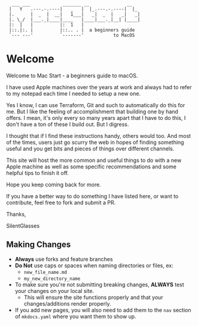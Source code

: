```
  ___ ___            _______ __              __   
 |   Y   .---.-.----|   _   |  |_.---.-.----|  |_
 |.      |  _  |  __|   1___|   _|  _  |   _|   _|
 |. \_/  |___._|____|____   |____|___._|__| |____|
 |:  |   |          |:  1   |                     
 |::.|:. |          |::.. . |  a beginners guide                    
 `--- ---'          `-------'           to MacOS
```

# Welcome

Welcome to Mac Start - a beginners guide to macOS.  

I have used Apple machines over the years at work and always had to refer to my notepad each time I needed to setup a new one.

Yes I know, I can use Terraform, Git and such to automatically do this for me. But I like the feeling of accomplishment that building one by hand offers. I mean, it's only every so many years apart that I have to do this, I don't have a ton of these I build out. But I digress.

I thought that if I find these instructions handy, others would too. And most of the times, users just go scurry the web in hopes of finding something useful and you get bits and pieces of things over different channels.

This site will host the more common and useful things to do with a new Apple machine as well as some specific recommendations and some helpful tips to finish it off.

Hope you keep coming back for more.

If you have a better way to do something I have listed here, or want to contribute, feel free to fork and submit a PR.

Thanks,

SilentGlasses

## Making Changes

- **Always** use forks and feature branches
- **Do Not** use caps or spaces when naming directories or files, ex:
    - `new_file_name.md`
    - `my_new_directory_name`
- To make sure you're not submitting breaking changes, **ALWAYS** test your changes on your local site.
    - This will ensure the site functions properly and that your changes/additions render properly.
- If you add new pages, you will also need to add them to the `nav` section of `mkdocs.yaml` where you want them to show up.
